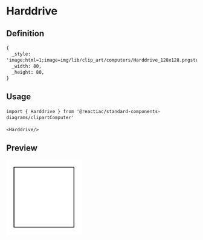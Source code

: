 # Harddrive

## Definition

```
{
  _style: 'image;html=1;image=img/lib/clip_art/computers/Harddrive_128x128.pngstrokeColor=none;',
  _width: 80,
  _height: 80,
}
```

## Usage

```
import { Harddrive } from '@reactiac/standard-components-diagrams/clipartComputer'

<Harddrive/>
```

## Preview

<img src="./harddrive.png" width="200"/>
